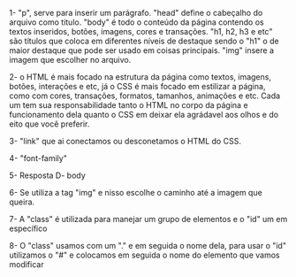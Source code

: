 1- "p", serve para inserir um parágrafo. "head" define o cabeçalho do arquivo como titulo. "body" é todo o conteúdo da página contendo os textos inseridos, botões, imagens, cores e transações. "h1, h2, h3 e etc" são títulos que coloca em diferentes níveis de destaque sendo o "h1" o de maior destaque que pode ser usado em coisas principais. "img" insere a imagem que escolher no arquivo.

2- o HTML é mais focado na estrutura da página como textos, imagens, botões, interações e etc, já o CSS é mais focado em estilizar a página, como com cores, transações, formatos, tamanhos, animações e etc. Cada um tem sua responsabilidade tanto o HTML no corpo da página e funcionamento dela quanto o CSS em deixar ela agrádavel aos olhos e do eito que você preferir.

3-  "link" que ai conectamos ou desconetamos o HTML do CSS.

4- "font-family"

5- Resposta D- body

6- Se utiliza a tag "img" e nisso escolhe o caminho até a imagem que queira.

7- A "class" é utilizada para manejar um grupo de elementos e o "id" um em específico

8- O "class" usamos com um "." e em seguida o nome dela, para usar o "id" utilizamos o "#" e colocamos em seguida o nome do elemento que vamos modificar